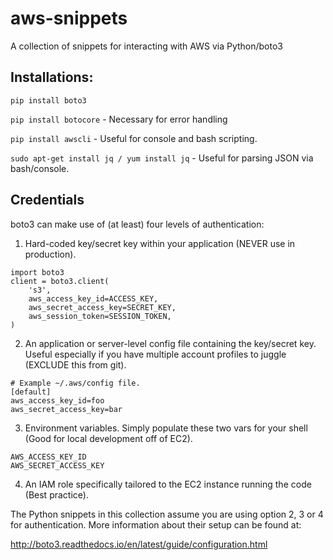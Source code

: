 # aws-snippets
A collection of snippets for interacting with AWS via Python/boto3

## Installations:
`pip install boto3`

`pip install botocore` - Necessary for error handling

`pip install awscli` - Useful for console and bash scripting.

`sudo apt-get install jq / yum install jq` - Useful for parsing JSON via bash/console.

## Credentials
boto3 can make use of (at least) four levels of authentication:

1. Hard-coded key/secret key within your application (NEVER use in production).

```
import boto3
client = boto3.client(
    's3',
    aws_access_key_id=ACCESS_KEY,
    aws_secret_access_key=SECRET_KEY,
    aws_session_token=SESSION_TOKEN,
)
```

2. An application or server-level config file containing the key/secret key. Useful especially if you have multiple account profiles to juggle (EXCLUDE this from git).

```
# Example ~/.aws/config file.
[default]
aws_access_key_id=foo
aws_secret_access_key=bar
```

3. Environment variables. Simply populate these two vars for your shell (Good for local development off of EC2).

```
AWS_ACCESS_KEY_ID
AWS_SECRET_ACCESS_KEY
```

4. An IAM role specifically tailored to the EC2 instance running the code (Best practice).

The Python snippets in this collection assume you are using option 2, 3 or 4 for authentication. More information about their setup can be found at:

http://boto3.readthedocs.io/en/latest/guide/configuration.html

